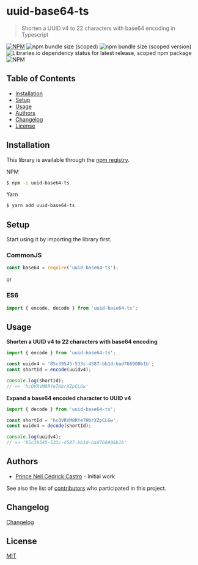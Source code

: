 # uuid-base64-ts
> Shorten a UUID v4 to 22 characters with base64 encoding in Typescript

[![NPM](https://img.shields.io/npm/v/uuid-base64-ts.svg)](https://www.npmjs.com/package/uuid-base64-ts)
![npm bundle size (scoped)](https://img.shields.io/bundlephobia/min/uuid-base64-ts)
![npm bundle size (scoped version)](https://img.shields.io/bundlephobia/minzip/uuid-base64-ts)
![Libraries.io dependency status for latest release, scoped npm package](https://img.shields.io/librariesio/release/npm/uuid-base64-ts)
![NPM](https://img.shields.io/npm/l/uuid-base64-ts)

## Table of Contents
 - [Installation](#installation)
 - [Setup](#setup)
 - [Usage](#usage)
 - [Authors](#authors)
 - [Changelog](#changelog)
 - [License](#license)

 <!-- toc -->

## Installation

This library is available through the [npm registry](https://www.npmjs.com/).

NPM
```bash
$ npm -i uuid-base64-ts
```

Yarn
```bash
$ yarn add uuid-base64-ts
```

## Setup

Start using it by importing the library first.

### CommonJS
```javascript
const base64 = require('uuid-base64-ts');
```

or 

### ES6
```javascript
import { encode, decode } from 'uuid-base64-ts';
```

## Usage

**Shorten a UUID v4 to 22 characters with base64 encoding**
```javascript
import { encode } from 'uuid-base64-ts';

const uuidv4 = '85c39545-533c-4587-bb1d-bad766908b1b';
const shortId = encode(uuidv4);

console.log(shortId);
// => 'hcOVRVM8RYe7HbrXZpCLGw'
```

**Expand a base64 encoded character to UUID v4**
```javascript
import { decode } from 'uuid-base64-ts';

const shortId = 'hcOVRVM8RYe7HbrXZpCLGw';
const uuidv4 = decode(shortId);

console.log(uuidv4);
// => '85c39545-533c-4587-bb1d-bad766908b1b'
```

## Authors

- [Prince Neil Cedrick Castro](https://github.com/git-ced/) - Initial work

See also the list of [contributors](https://github.com/git-ced/uuid-base64-ts/contributors) who participated in this project.

## Changelog

[Changelog](https://github.com/git-ced/uuid-base64-ts/releases)

## License

  [MIT](LICENSE)
